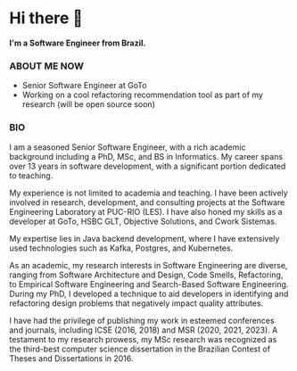# Hi there 👋

**I'm a Software Engineer from Brazil.**

### ABOUT ME NOW

- Senior Software Engineer at GoTo
- Working on a cool refactoring recommendation tool as part of my research (will be open source soon)

### BIO

I am a seasoned Senior Software Engineer, with a rich academic background including a PhD, MSc, and BS in Informatics. My career spans over 13 years in software development, with a significant portion dedicated to teaching.

My experience is not limited to academia and teaching. I have been actively involved in research, development, and consulting projects at the Software Engineering Laboratory at PUC-RIO (LES). I have also honed my skills as a developer at GoTo, HSBC GLT, Objective Solutions, and Cwork Sistemas.

My expertise lies in Java backend development, where I have extensively used technologies such as Kafka, Postgres, and Kubernetes.

As an academic, my research interests in Software Engineering are diverse, ranging from Software Architecture and Design, Code Smells, Refactoring, to Empirical Software Engineering and Search-Based Software Engineering. During my PhD, I developed a technique to aid developers in identifying and refactoring design problems that negatively impact quality attributes.

I have had the privilege of publishing my work in esteemed conferences and journals, including ICSE (2016, 2018) and MSR (2020, 2021, 2023). A testament to my research prowess, my MSc research was recognized as the third-best computer science dissertation in the Brazilian Contest of Theses and Dissertations in 2016.
